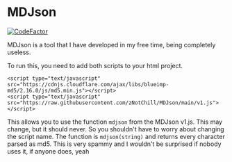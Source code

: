 
# MDJson

[![CodeFactor](https://www.codefactor.io/repository/github/znotchill/mdjson/badge/main)](https://www.codefactor.io/repository/github/znotchill/mdjson/overview/main)

MDJson is a tool that I have developed in my free time, being completely useless.

To run this, you need to add both scripts to your html project.
```
<script type="text/javascript" src="https://cdnjs.cloudflare.com/ajax/libs/blueimp-md5/2.16.0/js/md5.min.js"></script>
<script type="text/javascript" src="https://raw.githubusercontent.com/zNotChill/MDJson/main/v1.js"></script>
```

This allows you to use the function ```mdjson``` from the MDJson v1.js. This may change, but it should never. So you shouldn't have to worry about changing the script name. The function is ```mdjson(string)``` and returns every character parsed as md5. This is very spammy and I wouldn't be surprised if nobody uses it, if anyone does, yeah
